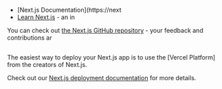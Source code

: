 


- [Next.js Documentation](https://next
- [Learn Next.js](https://nextjs.org/learn) - an in

You can check out [the Next.js GitHub repository](https://github.com/vercel/next.js/) - your feedback and contributions ar

## 

The easiest way to deploy your Next.js app is to use the [Vercel Platform] from the creators of Next.js.

Check out our [Next.js deployment documentation](https://nextjs.org/docs/deployment) for more details.
